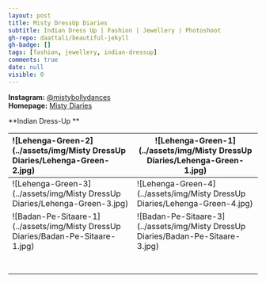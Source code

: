 ```yaml
---
layout: post
title: Misty DressUp Diaries
subtitle: Indian Dress Up | Fashion | Jewellery | Photoshoot
gh-repo: daattali/beautiful-jekyll
gh-badge: []
tags: [fashion, jewellery, indian-dressup]
comments: true
date: null
visible: 0
---
```


**Instagram:** [@mistybollydances](https://www.instagram.com/mistybollydances/)                
**Homepage:** [Misty Diaries](https://tarunpreetkaur.com/)                



**Indian Dress-Up **

| ![Lehenga-Green-2](../assets/img/Misty DressUp Diaries/Lehenga-Green-2.jpg) | ![Lehenga-Green-1](../assets/img/Misty DressUp Diaries/Lehenga-Green-1.jpg) |
| :----------------------------------------------------------- | ------------------------------------------------------------ |
| ![Lehenga-Green-3](../assets/img/Misty DressUp Diaries/Lehenga-Green-3.jpg) | ![Lehenga-Green-4](../assets/img/Misty DressUp Diaries/Lehenga-Green-4.jpg) |
| ![Badan-Pe-Sitaare-1](../assets/img/Misty DressUp Diaries/Badan-Pe-Sitaare-1.jpg) | ![Badan-Pe-Sitaare-3](../assets/img/Misty DressUp Diaries/Badan-Pe-Sitaare-3.jpg) |
|                                                              |                                                              |
|                                                              |                                                              |
|                                                              |                                                              |
|                                                              |                                                              |
|                                                              |                                                              |
|                                                              |                                                              |
|                                                              |                                                              |



